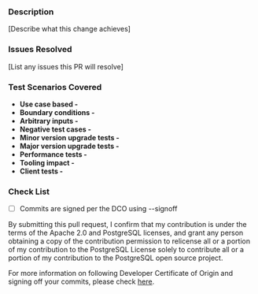 ### Description

[Describe what this change achieves]
 
### Issues Resolved

[List any issues this PR will resolve]

### Test Scenarios Covered ###
* **Use case based -**
* **Boundary conditions -**
* **Arbitrary inputs -**
* **Negative test cases -**
* **Minor version upgrade tests -**
* **Major version upgrade tests -**
* **Performance tests -**
* **Tooling impact -**
* **Client tests -**

### Check List
- [ ] Commits are signed per the DCO using --signoff 

By submitting this pull request, I confirm that my contribution is under the terms of the Apache 2.0 and PostgreSQL licenses, and grant any person obtaining a copy of the contribution permission to relicense all or a portion of my contribution to the PostgreSQL License solely to contribute all or a portion of my contribution to the PostgreSQL open source project.

For more information on following Developer Certificate of Origin and signing off your commits, please check [here](https://github.com/babelfish-for-postgresql/babelfish_extensions/blob/main/CONTRIBUTING.md#developer-certificate-of-origin).
